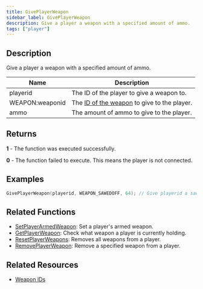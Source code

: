 ```yaml
---
title: GivePlayerWeapon
sidebar_label: GivePlayerWeapon
description: Give a player a weapon with a specified amount of ammo.
tags: ["player"]
---
```


## Description

Give a player a weapon with a specified amount of ammo.

| Name            | Description                                                           |
|-----------------|-----------------------------------------------------------------------|
| playerid        | The ID of the player to give a weapon to.                             |
| WEAPON:weaponid | The [ID of the weapon](../resources/weaponids) to give to the player. |
| ammo            | The amount of ammo to give to the player.                             |

## Returns

**1** - The function was executed successfully.

**0** - The function failed to execute. This means the player is not connected.

## Examples

```c
GivePlayerWeapon(playerid, WEAPON_SAWEDOFF, 64); // Give playerid a sawn-off shotgun with 64 ammo
```

## Related Functions

- [SetPlayerArmedWeapon](SetPlayerArmedWeapon): Set a player's armed weapon.
- [GetPlayerWeapon](GetPlayerWeapon): Check what weapon a player is currently holding.
- [ResetPlayerWeapons](ResetPlayerWeapons): Removes all weapons from a player.
- [RemovePlayerWeapon](RemovePlayerWeapon): Remove a specified weapon from a player.

## Related Resources

- [Weapon IDs](../resources/weaponids)
